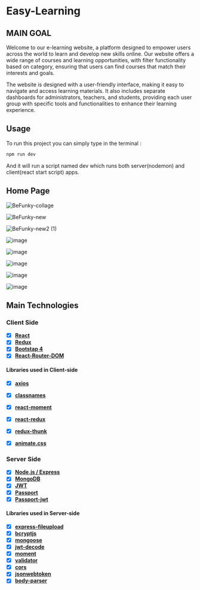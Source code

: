# Easy-Learning
## MAIN GOAL
Welcome to our e-learning website, a platform designed to empower users across the world to learn and develop new skills online. Our website offers a wide range of courses and learning opportunities, with filter functionality based on category, ensuring that users can find courses that match their interests and goals.

The website is designed with a user-friendly interface, making it easy to navigate and access learning materials. It also includes separate dashboards for administrators, teachers, and students, providing each user group with specific tools and functionalities to enhance their learning experience.

## Usage 
To run this project you can simply type in the terminal : 
```bash 
npm run dev 
```
And it will run a script named dev which runs both server(nodemon) and client(react start script) apps.

## Home Page

![BeFunky-collage](https://user-images.githubusercontent.com/88181451/221225467-f58f2328-ba0e-49bf-80d5-12019ea0a548.png)

![BeFunky-new](https://user-images.githubusercontent.com/88181451/221227579-911c8d5f-2841-4abd-961a-7710c998efbc.png)

![BeFunky-new2 (1)](https://user-images.githubusercontent.com/88181451/221229270-acd47d62-df3d-4f96-8f3a-a9f5ef7af1bb.png)

![image](https://user-images.githubusercontent.com/88181451/221213684-9e514b95-782c-4db7-a923-ae7abfad8719.png)

![image](https://user-images.githubusercontent.com/88181451/221213838-15f3523b-36d4-472f-8478-e6572f28f567.png)

![image](https://user-images.githubusercontent.com/88181451/221214010-ee6d09ae-5433-4414-83d5-c62debf969f1.png)

![image](https://user-images.githubusercontent.com/88181451/221214093-8a0140b3-69e5-4529-9447-46cb4d15ca78.png)

![image](https://user-images.githubusercontent.com/88181451/221214129-c6cf5cf2-b6a8-4df3-a202-b5a57d05f94e.png)


## Main Technologies

### Client Side

- [x] **[React](https://github.com/facebook/react)**
- [x] **[Redux](https://github.com/reactjs/redux)**
- [x] **[Bootstap 4](https://github.com/twbs/bootstrap/tree/v4-dev)**
- [x] **[React-Router-DOM](https://github.com/ReactTraining/react-router/tree/master/packages/react-router-dom)**

#### Libraries used in Client-side

- [x] **[axios](https://github.com/axios/axios)**
- [x] **[classnames](https://github.com/JedWatson/classnames)**
- [x] **[react-moment](https://github.com/headzoo/react-moment)**
- [x] **[react-redux](https://github.com/reduxjs/react-redux)**
- [x] **[redux-thunk](https://github.com/reduxjs/redux-thunk)**
- [x] **[animate.css]()**


### Server Side

- [x] **[Node.js / Express](https://github.com/expressjs/express)**
- [x] **[MongoDB](https://github.com/mongodb/mongo)**
- [x] **[JWT](https://github.com/auth0/node-jsonwebtoken)**
- [x] **[Passport](http://www.passportjs.org/)**
- [x] **[Passport-jwt](https://github.com/themikenicholson/passport-jwt)**

#### Libraries used in Server-side

- [x] **[express-fileupload](https://github.com/dcodeIO/bcrypt.js)**
- [x] **[bcryptjs](https://github.com/dcodeIO/bcrypt.js)**
- [x] **[mongoose](http://mongoosejs.com/)**
- [x] **[jwt-decode](https://github.com/auth0/jwt-decode)**
- [x] **[moment](https://momentjs.com/)**
- [x] **[validator](https://github.com/chriso/validator.js)**
- [x] **[cors]()**
- [x] **[jsonwebtoken]()**
- [x] **[body-parser]()**
